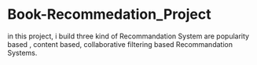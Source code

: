 # Book-Recommedation_Project
in this project, i build three kind of Recommandation System are popularity based , content based, collaborative filtering based Recommandation Systems.
